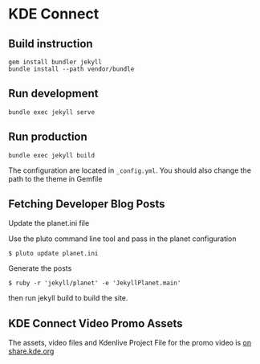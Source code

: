 # KDE Connect

## Build instruction

```
gem install bundler jekyll
bundle install --path vendor/bundle
```

## Run development

```
bundle exec jekyll serve
```

## Run production

```
bundle exec jekyll build
```

The configuration are located in `_config.yml`. You should also change the path to the theme in Gemfile

## Fetching Developer Blog Posts

Update the planet.ini file

Use the pluto command line tool and pass in the planet configuration

```
$ pluto update planet.ini
```

Generate the posts

```
$ ruby -r 'jekyll/planet' -e 'JekyllPlanet.main'
```

then run jekyll build to build the site.

## KDE Connect Video Promo Assets

The assets, video files and Kdenlive Project File for the promo video is [on share.kde.org](https://share.kde.org/s/syBwRjeWpx6g6Ta?path=%2FVideo%2FKDE%20Connect%2FKDE%20Connect%20Website%20Promo%20Video)



